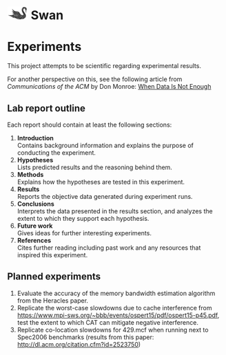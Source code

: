 # ![Swan diagram](swan-logo-48.png) Swan

# Experiments

This project attempts to be scientific regarding experimental results.

For another perspective on this, see the following article from
_Communications of the ACM_ by Don Monroe:
[When Data Is Not
Enough](http://dl.acm.org/citation.cfm?id=2847579.2833138)

## Lab report outline
Each report should contain at least the following sections:

1. **Introduction**  
Contains background information and explains the purpose of
conducting the experiment.
1. **Hypotheses**  
Lists predicted results and the reasoning behind them.
1. **Methods**  
Explains how the hypotheses are tested in this experiment.
1. **Results**  
Reports the objective data generated during experiment runs.
1. **Conclusions**  
Interprets the data presented in the results section, and analyzes the
extent to which they support each hypothesis.
1. **Future work**  
Gives ideas for further interesting experiments.
1. **References**  
Cites further reading including past work and any resources that
inspired this experiment.

## Planned experiments

1. Evaluate the accuracy of the memory bandwidth estimation algorithm
   from the Heracles paper.
1. Replicate the worst-case slowdowns due to cache interference from
   https://www.mpi-sws.org/~bbb/events/ospert15/pdf/ospert15-p45.pdf,
   test the extent to which CAT can mitigate negative interference.
1. Replicate co-location slowdowns for 429.mcf when running next to
   Spec2006 benchmarks (results from this paper:
   http://dl.acm.org/citation.cfm?id=2523750)

